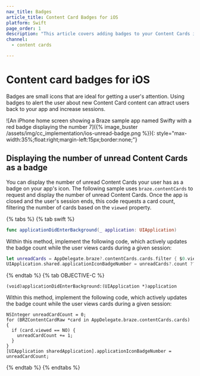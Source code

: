 ```yaml
---
nav_title: Badges
article_title: Content Card Badges for iOS
platform: Swift
page_order: 1
description: "This article covers adding badges to your Content Cards in your iOS application."
channel:
  - content cards

---
```


# Content card badges for iOS

Badges are small icons that are ideal for getting a user's attention. Using badges to alert the user about new Content Card content can attract users back to your app and increase sessions.

![An iPhone home screen showing a Braze sample app named Swifty with a red badge displaying the number 7]({% image_buster /assets/img/cc_implementation/ios-unread-badge.png %}){: style="max-width:35%;float:right;margin-left:15px;border:none;"}

## Displaying the number of unread Content Cards as a badge

You can display the number of unread Content Cards your user has as a badge on your app's icon. The following sample uses `braze.contentCards` to request and display the number of unread Content Cards. Once the app is closed and the user's session ends, this code requests a card count, filtering the number of cards based on the `viewed` property.

{% tabs %}
{% tab swift %}

```swift
func applicationDidEnterBackground(_ application: UIApplication)
```

Within this method, implement the following code, which actively updates the badge count while the user views cards during a given session:

```swift
let unreadCards = AppDelegate.braze?.contentCards.cards.filter { $0.viewed == false }
UIApplication.shared.applicationIconBadgeNumber = unreadCards?.count ?? 0
```

{% endtab %}
{% tab OBJECTIVE-C %}

```objc
(void)applicationDidEnterBackground:(UIApplication *)application
```

Within this method, implement the following code, which actively updates the badge count while the user views cards during a given session:

```objc
NSInteger unreadCardCount = 0;
for (BRZContentCardRaw *card in AppDelegate.braze.contentCards.cards) {
  if (card.viewed == NO) {
    unreadCardCount += 1;
  }
}
[UIApplication sharedApplication].applicationIconBadgeNumber = unreadCardCount;
```

{% endtab %}
{% endtabs %}
